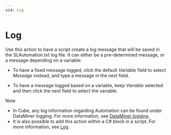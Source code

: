 ```yaml
---
uid: Log
---
```


# Log

Use this action to have a script create a log message that will be saved in the SLAutomation.txt log file. It can either be a pre-determined message, or a message depending on a variable:

- To have a fixed message logged, click the default *Variable* field to select *Message* instead, and type a message in the next field.

- To have a message logged based on a variable, keep *Variable* selected and then click the next field to select the variable.

> [!NOTE]
> - In Cube, any log information regarding Automation can be found under DataMiner logging. For more information, see [DataMiner logging](xref:DataMiner_logging).
> - It is also possible to add this action within a C# block in a script. For more information, see [Log](xref:Skyline.DataMiner.Automation.Engine.Log(System.String)).
